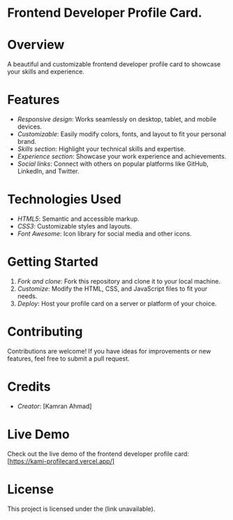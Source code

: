 # Frontend Developer Profile Card.
 # Overview
A beautiful and customizable frontend developer profile card to showcase your skills and experience.

# Features
- *Responsive design*: Works seamlessly on desktop, tablet, and mobile devices.
- *Customizable*: Easily modify colors, fonts, and layout to fit your personal brand.
- *Skills section*: Highlight your technical skills and expertise.
- *Experience section*: Showcase your work experience and achievements.
- *Social links*: Connect with others on popular platforms like GitHub, LinkedIn, and Twitter.

# Technologies Used
- *HTML5*: Semantic and accessible markup.
- *CSS3*: Customizable styles and layouts.
- *Font Awesome*: Icon library for social media and other icons.

# Getting Started
1. *Fork and clone*: Fork this repository and clone it to your local machine.
2. *Customize*: Modify the HTML, CSS, and JavaScript files to fit your needs.
3. *Deploy*: Host your profile card on a server or platform of your choice.

# Contributing
Contributions are welcome! If you have ideas for improvements or new features, feel free to submit a pull request.

# Credits
- *Creator*: [Kamran Ahmad]

# Live Demo
Check out the live demo of the frontend developer profile card: [https://kami-profilecard.vercel.app/]

# License
This project is licensed under the (link unavailable).



